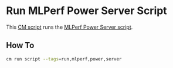 # Run MLPerf Power Server Script
This [CM script](https://github.com/mlcommons/ck/blob/master/cm/docs/tutorial-scripts.md) runs the [MLPerf Power Server script](https://github.com/mlcommons/power-dev/tree/master/ptd_client_server).

## How To
```bash
cm run script --tags=run,mlperf,power,server
```
